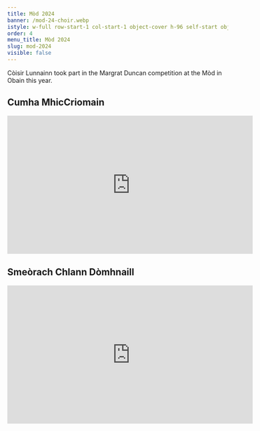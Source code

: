 ```yaml
---
title: Mòd 2024
banner: /mod-24-choir.webp
istyle: w-full row-start-1 col-start-1 object-cover h-96 self-start object-top
order: 4
menu_title: Mòd 2024
slug: mod-2024
visible: false
---
```


Còisir Lunnainn took part in the Margrat Duncan competition at the Mòd in Obain this year.

## Cumha MhicCriomain

<iframe
          width="560"
          height="315"
          src="https://www.youtube.com/embed/zR6z7gtLCZs?si=KRlaulVjULeakFvQ"
          title="YouTube video player"
          frameborder="0"
          allow="accelerometer; autoplay; clipboard-write; encrypted-media; gyroscope; picture-in-picture; web-share"
          referrerpolicy="strict-origin-when-cross-origin"
          allowfullscreen></iframe>

## Smeòrach Chlann Dòmhnaill

<iframe
          width="560"
          height="315"
          src="https://www.youtube.com/embed/I3CCslpj_cI?si=4DgU2oxpUPyMzuOl"
          title="YouTube video player"
          frameborder="0"
          allow="accelerometer; autoplay; clipboard-write; encrypted-media; gyroscope; picture-in-picture; web-share"
          referrerpolicy="strict-origin-when-cross-origin"
          allowfullscreen></iframe>
